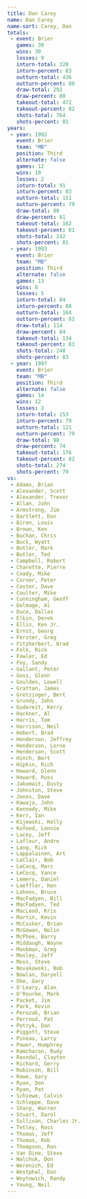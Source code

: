 ```yaml
---
title: Dan Carey
name: Dan Carey
name-sort: Carey, Dan
totals:
 - event: Brier
   games: 39
   wins: 30
   losses: 9
   inturn-total: 328
   inturn-percent: 83
   outturn-total: 436
   outturn-percent: 80
   draw-total: 292
   draw-percent: 80
   takeout-total: 472
   takeout-percent: 82
   shots-total: 764
   shots-percent: 81
years:
 - year: 1992
   event: Brier
   team: "MB"
   position: Third
   alternate: false
   games: 12
   wins: 10
   losses: 2
   inturn-total: 91
   inturn-percent: 83
   outturn-total: 151
   outturn-percent: 79
   draw-total: 80
   draw-percent: 81
   takeout-total: 162
   takeout-percent: 81
   shots-total: 242
   shots-percent: 81
 - year: 1993
   event: Brier
   team: "MB"
   position: Third
   alternate: false
   games: 13
   wins: 8
   losses: 5
   inturn-total: 84
   inturn-percent: 88
   outturn-total: 164
   outturn-percent: 81
   draw-total: 114
   draw-percent: 84
   takeout-total: 134
   takeout-percent: 83
   shots-total: 248
   shots-percent: 83
 - year: 1997
   event: Brier
   team: "MB"
   position: Third
   alternate: false
   games: 14
   wins: 12
   losses: 2
   inturn-total: 153
   inturn-percent: 79
   outturn-total: 121
   outturn-percent: 79
   draw-total: 98
   draw-percent: 74
   takeout-total: 176
   takeout-percent: 82
   shots-total: 274
   shots-percent: 79
vs:
 - Adams, Brian
 - Alexander, Scott
 - Alexander, Trevor
 - Allan, John
 - Armstrong, Jim
 - Bartlett, Don
 - Biron, Louis
 - Brown, Ken
 - Buchan, Chris
 - Buck, Wyatt
 - Butler, Mark
 - Butler, Ted
 - Campbell, Robert
 - Charette, Pierre
 - Coady, Mike
 - Corner, Peter
 - Coster, Dave
 - Coulter, Mike
 - Cunningham, Geoff
 - Delmage, Al
 - Duce, Dallas
 - Elkin, Derek
 - Ellis, Ken Jr.
 - Ernst, Georg
 - Ferster, Greg
 - Fitzherbert, Brad
 - Folk, Rick
 - Fowler, Ed
 - Foy, Sandy
 - Gallant, Peter
 - Goss, Glenn
 - Goulden, Lowell
 - Grattan, James
 - Gretzinger, Bert
 - Grundy, John
 - Gudereit, Kerry
 - Hackner, Al
 - Harris, Tom
 - Harrison, Neil
 - Hebert, Brad
 - Henderson, Jeffrey
 - Henderson, Lorne
 - Henderson, Scott
 - Hinch, Bert
 - Hipkin, Rich
 - Howard, Glenn
 - Howard, Russ
 - Jakomait, Dusty
 - Johnston, Steve
 - Jones, Dave
 - Kawaja, John
 - Kennedy, Mike
 - Kerr, Ian
 - Kijewski, Kelly
 - Kofoed, Lonnie
 - Lacey, Jeff
 - Lafleur, Andre
 - Lang, Rick
 - Lappalainen, Art
 - LeClair, Bob
 - LeCocq, Marc
 - LeCocq, Vance
 - Lemery, Daniel
 - Loeffler, Ken
 - Lohnes, Bruce
 - MacFadyen, Bill
 - MacFadyen, Ted
 - MacLeod, Kris
 - Martin, Kevin
 - McCusker, Brian
 - McGowan, Nolin
 - McPhee, Barry
 - Middaugh, Wayne
 - Monkman, Greg
 - Mosley, Jeff
 - Moss, Steve
 - Novakowski, Bob
 - Nowlan, Daryell
 - Oke, Gary
 - O'Leary, Alan
 - O'Rourke, Mark
 - Packet, Jim
 - Park, Kevin
 - Perozak, Brian
 - Perroud, Pat
 - Petryk, Dan
 - Piggott, Steve
 - Pineau, Larry
 - Power, Humphrey
 - Ramcharan, Rudy
 - Ravndal, Clayton
 - Richard, Gerry
 - Robinson, Bill
 - Rowe, Gary
 - Ryan, Don
 - Ryan, Pat
 - Schiewe, Calvin
 - Schleppe, Dave
 - Sharp, Warren
 - Stuart, Darol
 - Sullivan, Charles Jr.
 - Tetley, Ross
 - Thomas, Jeff
 - Thomas, Rob
 - Thompson, Ron
 - Van Dine, Steve
 - Walchuk, Don
 - Werenich, Ed
 - Westphal, Don
 - Woytowich, Randy
 - Young, Neil
---
```

